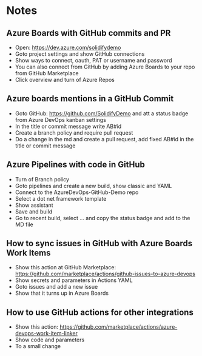 # Notes #

## Azure Boards with GitHub commits and PR ##
- Open: https://dev.azure.com/solidifydemo
- Goto project settings and show GitHub connections
- Show ways to connect, oauth, PAT or username and password
- You can also connect from GitHub by adding Azure Boards to your repo from GitHub Marketplace
- Click overview and turn of Azure Repos

## Azure boards mentions in a GitHub Commit ##
- Goto GitHub: https://github.com/SolidifyDemo and att a status badge from Azure DevOps kanban settings
- In the title or commit message write AB#id
- Create a branch policy and require pull request
- Do a change in the md and create a pull request, add fixed AB#id in the title or commit message

## Azure Pipelines with code in GitHub ##
- Turn of Branch policy
- Goto pipelines and create a new build, show classic and YAML
- Connect to the AzureDevOps-GitHub-Demo repo
- Select a dot net framework template
- Show assistant
- Save and build
- Go to recent build, select ... and copy the status badge and add to the MD file

## How to sync issues in GitHub with Azure Boards Work Items ##
- Show this action at GitHub Marketplace: https://github.com/marketplace/actions/github-issues-to-azure-devops
- Show secrets and parameters in Actions YAML
- Goto issues and add a new issue
- Show that it turns up in Azure Boards

## How to use GitHub actions for other integrations ##
- Show this action: https://github.com/marketplace/actions/azure-devops-work-item-linker 
- Show code and parameters
- To a small change
